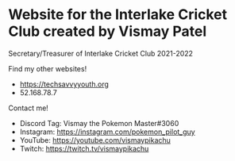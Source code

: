 # Website for the Interlake Cricket Club created by Vismay Patel


Secretary/Treasurer of Interlake Cricket Club 2021-2022


Find my other websites!
- https://techsavvyyouth.org
- 52.168.78.7


Contact me!
- Discord Tag:  Vismay the Pokemon Master#3060
- Instagram: https://instagram.com/pokemon_pilot_guy
- YouTube: https://youtube.com/vismaypikachu
- Twitch: https://twitch.tv/vismaypikachu